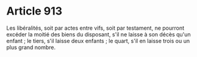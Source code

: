 # Article 913

Les libéralités, soit par actes entre vifs, soit par testament, ne pourront excéder la moitié des biens du disposant, s'il ne laisse à son décès qu'un enfant ; le tiers, s'il laisse deux enfants ; le quart, s'il en laisse trois ou un plus grand nombre.